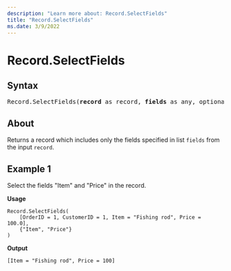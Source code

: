 ```yaml
---
description: "Learn more about: Record.SelectFields"
title: "Record.SelectFields"
ms.date: 3/9/2022
---
```

# Record.SelectFields

## Syntax

<pre>
Record.SelectFields(<b>record</b> as record, <b>fields</b> as any, optional <b>missingField</b> as nullable number) as record
</pre>
  
## About

Returns a record which includes only the fields specified in list `fields` from the input `record`.

## Example 1

Select the fields "Item" and "Price" in the record.

**Usage**

```powerquery-m
Record.SelectFields(
    [OrderID = 1, CustomerID = 1, Item = "Fishing rod", Price = 100.0],
    {"Item", "Price"}
)
```

**Output**

`[Item = "Fishing rod", Price = 100]`
